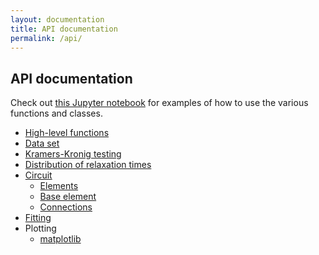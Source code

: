 ```yaml
---
layout: documentation
title: API documentation
permalink: /api/
---
```


## API documentation

Check out [this Jupyter notebook](https://github.com/vyrjana/pyimpspec/blob/main/examples/examples.ipynb) for examples of how to use the various functions and classes.

- [High-level functions](https://vyrjana.github.io/pyimpspec/api/high-level-functions)
- [Data set](https://vyrjana.github.io/pyimpspec/api/data-set)
- [Kramers-Kronig testing](https://vyrjana.github.io/pyimpspec/api/kramers-kronig)
- [Distribution of relaxation times](https://vyrjana.github.io/pyimpspec/api/drt)
- [Circuit](https://vyrjana.github.io/pyimpspec/api/circuit)
    - [Elements](https://vyrjana.github.io/pyimpspec/api/elements)
    - [Base element](https://vyrjana.github.io/pyimpspec/api/base-element)
    - [Connections](https://vyrjana.github.io/pyimpspec/api/connections)
- [Fitting](https://vyrjana.github.io/pyimpspec/api/fitting)
- Plotting
  - [matplotlib](https://vyrjana.github.io/pyimpspec/api/plot-mpl)
